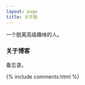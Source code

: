 ```yaml
---
layout: page
title: 关于我 
---
```


一个脱离高级趣味的人。
<p>

<h3> 关于博客 </h3>  

<p>

备忘录。

<p>

<p> 

<p> 


{% include comments.html %}

